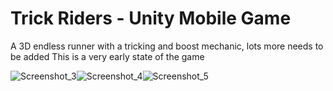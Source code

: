 # Trick Riders - Unity Mobile Game
 A 3D endless runner with a tricking and boost mechanic, lots more needs to be added
 This is a very early state of the game
 
![Screenshot_3](https://user-images.githubusercontent.com/27012591/127756212-6c7a9622-932f-43e9-82b2-d02eed70ea09.jpg)![Screenshot_4](https://user-images.githubusercontent.com/27012591/127756202-91fa9f07-28a4-4cb3-ad23-6f4b55522a50.jpg)![Screenshot_5](https://user-images.githubusercontent.com/27012591/127756204-9c0f326c-2e36-469f-862e-4782da802006.jpg)
